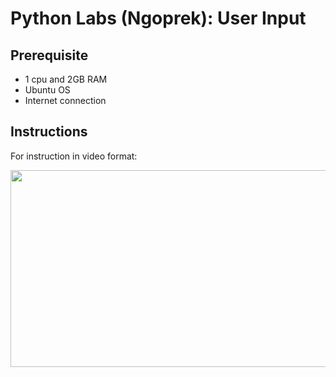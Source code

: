 # Python Labs (Ngoprek): User Input

## Prerequisite
- 1 cpu and 2GB RAM
- Ubuntu OS
- Internet connection

## Instructions

For instruction in video format:

[<img src="https://storage.googleapis.com/techinet-public/youtube/thumbnails/PythonSeries/E6.png" width="560" height="315">](https://www.youtube.com/embed/fQ25TVAxAwA?si=5jpriGj7zF6tIvt0)
